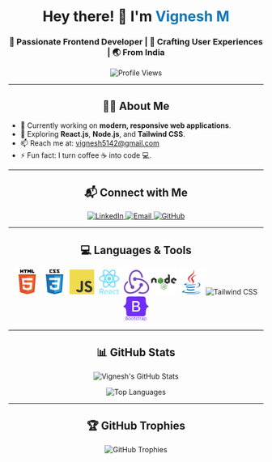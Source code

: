 <h1 align="center">Hey there! 👋 I'm <span style="color:#0e75b6;">Vignesh M</span></h1>
<h3 align="center">🚀 Passionate Frontend Developer | 🎨 Crafting User Experiences | 🌏 From India</h3>

<p align="center">
  <img src="https://komarev.com/ghpvc/?username=vignesh5142&label=Profile%20views&color=0e75b6&style=flat" alt="Profile Views" />
</p>



---

<h2 align="center">👨‍💻 About Me</h2>
<ul>
  <li>🔭 Currently working on <strong>modern, responsive web applications</strong>.</li>
  <li>🌱 Exploring <strong>React.js</strong>, <strong>Node.js</strong>, and <strong>Tailwind CSS</strong>.</li>
  <li>📫 Reach me at: <a href="mailto:vignesh5142@gmail.com">vignesh5142@gmail.com</a></li>
  <li>⚡ Fun fact: I turn coffee ☕ into code 💻.</li>
</ul>

---

<h2 align="center">📬 Connect with Me</h2>
<p align="center">
  <a href="https://www.linkedin.com/in/vignesh-m-2b9664216/" target="_blank">
    <img src="https://img.shields.io/badge/LinkedIn-0e75b6?style=for-the-badge&logo=linkedin&logoColor=white" alt="LinkedIn">
  </a>
  <a href="mailto:vignesh5142@gmail.com" target="_blank">
    <img src="https://img.shields.io/badge/Email-d14836?style=for-the-badge&logo=gmail&logoColor=white" alt="Email">
  </a>
  <a href="https://github.com/vignesh5142" target="_blank">
    <img src="https://img.shields.io/badge/GitHub-171515?style=for-the-badge&logo=github&logoColor=white" alt="GitHub">
  </a>
</p>

---

<h2 align="center">💻 Languages & Tools</h2>
<p align="center">
  <img src="https://raw.githubusercontent.com/devicons/devicon/master/icons/html5/html5-original-wordmark.svg" alt="HTML" width="50" height="50"/>
  <img src="https://raw.githubusercontent.com/devicons/devicon/master/icons/css3/css3-original-wordmark.svg" alt="CSS" width="50" height="50"/>
  <img src="https://raw.githubusercontent.com/devicons/devicon/master/icons/javascript/javascript-original.svg" alt="JavaScript" width="50" height="50"/>
  <img src="https://raw.githubusercontent.com/devicons/devicon/master/icons/react/react-original-wordmark.svg" alt="React" width="50" height="50"/>
  <img src="https://raw.githubusercontent.com/devicons/devicon/master/icons/redux/redux-original.svg" alt="Redux" width="50" height="50"/>
  <img src="https://raw.githubusercontent.com/devicons/devicon/master/icons/nodejs/nodejs-original-wordmark.svg" alt="Node.js" width="50" height="50"/>
  <img src="https://raw.githubusercontent.com/devicons/devicon/master/icons/java/java-original.svg" alt="Java" width="50" height="50"/>
  <img src="https://www.vectorlogo.zone/logos/tailwindcss/tailwindcss-icon.svg" alt="Tailwind CSS" width="50" height="50"/>
  <img src="https://raw.githubusercontent.com/devicons/devicon/master/icons/bootstrap/bootstrap-plain-wordmark.svg" alt="Bootstrap" width="50" height="50"/>
</p>

---

<h2 align="center">📊 GitHub Stats</h2>
<p align="center">
  <img src="https://github-readme-stats.vercel.app/api?username=vignesh5142&show_icons=true&theme=blue-green" alt="Vignesh's GitHub Stats" />
</p>

<p align="center">
  <img src="https://github-readme-stats.vercel.app/api/top-langs/?username=vignesh5142&layout=compact&theme=blue-green" alt="Top Languages" />
</p>

---

<h2 align="center">🏆 GitHub Trophies</h2>
<p align="center">
  <img src="https://github-profile-trophy.vercel.app/?username=vignesh5142&theme=onedark" alt="GitHub Trophies" />
</p>
